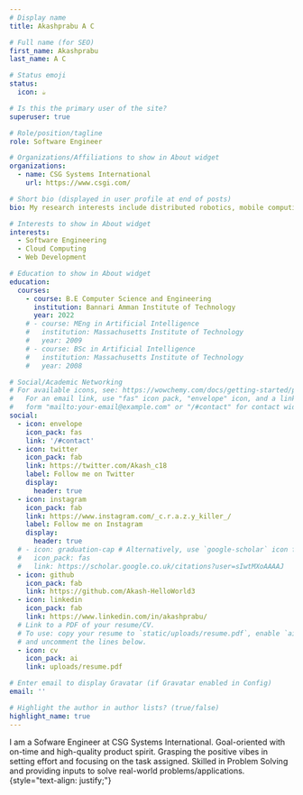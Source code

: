 ```yaml
---
# Display name
title: Akashprabu A C

# Full name (for SEO)
first_name: Akashprabu
last_name: A C

# Status emoji
status:
  icon: ☕️

# Is this the primary user of the site?
superuser: true

# Role/position/tagline
role: Software Engineer

# Organizations/Affiliations to show in About widget
organizations:
  - name: CSG Systems International
    url: https://www.csgi.com/

# Short bio (displayed in user profile at end of posts)
bio: My research interests include distributed robotics, mobile computing and programmable matter.

# Interests to show in About widget
interests:
  - Software Engineering
  - Cloud Computing
  - Web Development

# Education to show in About widget
education:
  courses:
    - course: B.E Computer Science and Engineering
      institution: Bannari Amman Institute of Technology
      year: 2022
    # - course: MEng in Artificial Intelligence
    #   institution: Massachusetts Institute of Technology
    #   year: 2009
    # - course: BSc in Artificial Intelligence
    #   institution: Massachusetts Institute of Technology
    #   year: 2008

# Social/Academic Networking
# For available icons, see: https://wowchemy.com/docs/getting-started/page-builder/#icons
#   For an email link, use "fas" icon pack, "envelope" icon, and a link in the
#   form "mailto:your-email@example.com" or "/#contact" for contact widget.
social:
  - icon: envelope
    icon_pack: fas
    link: '/#contact'
  - icon: twitter
    icon_pack: fab
    link: https://twitter.com/Akash_c18
    label: Follow me on Twitter
    display:
      header: true
  - icon: instagram
    icon_pack: fab
    link: https://www.instagram.com/_c.r.a.z.y_killer_/
    label: Follow me on Instagram
    display:
      header: true
  # - icon: graduation-cap # Alternatively, use `google-scholar` icon from `ai` icon pack
  #   icon_pack: fas
  #   link: https://scholar.google.co.uk/citations?user=sIwtMXoAAAAJ
  - icon: github
    icon_pack: fab
    link: https://github.com/Akash-HelloWorld3
  - icon: linkedin
    icon_pack: fab
    link: https://www.linkedin.com/in/akashprabu/
  # Link to a PDF of your resume/CV.
  # To use: copy your resume to `static/uploads/resume.pdf`, enable `ai` icons in `params.yaml`,
  # and uncomment the lines below.
  - icon: cv
    icon_pack: ai
    link: uploads/resume.pdf

# Enter email to display Gravatar (if Gravatar enabled in Config)
email: ''

# Highlight the author in author lists? (true/false)
highlight_name: true
---
```


I am a Sofware Engineer at CSG Systems International. Goal-oriented with on-time and high-quality product spirit. Grasping the positive vibes in setting effort and focusing on the task assigned. Skilled in Problem Solving and providing inputs to solve real-world problems/applications.
{style="text-align: justify;"}
